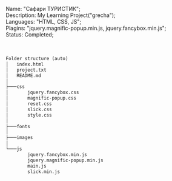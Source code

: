 Name: "Сафари ТУРИСТИК";</br>
Description: My Learning Project("grecha");</br>
Languages: "HTML, CSS, JS";</br>
Plagins: "jquery.magnific-popup.min.js, jquery.fancybox.min.js";</br>
Status: Completed;</br>
</br>
</br>
```txt
Folder structure (auto)
│   index.html
│   project.txt
│   README.md
│ 
├───css
│       jquery.fancybox.css
│       magnific-popup.css
│       reset.css
│       slick.css
│       style.css
│
├───fonts 
│
├───images 
│
└───js
        jquery.fancybox.min.js
        jquery.magnific-popup.min.js
        main.js
        slick.min.js
